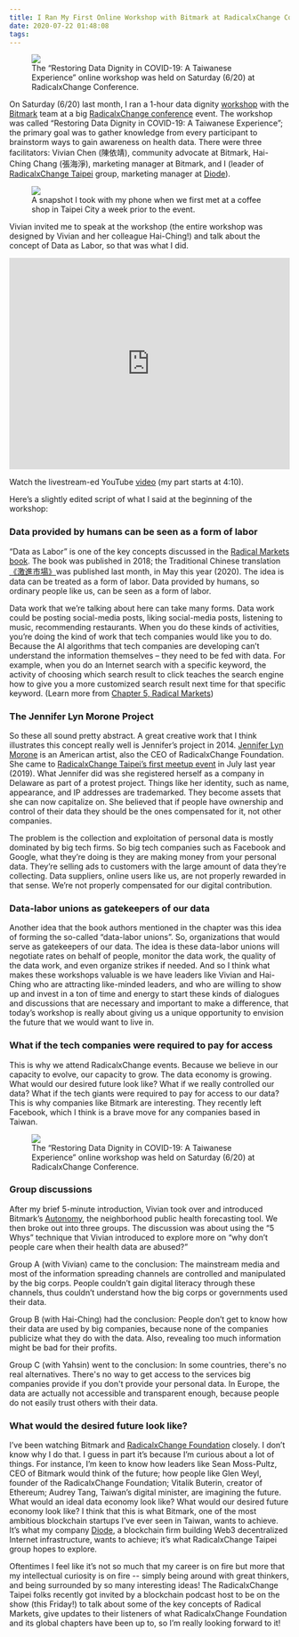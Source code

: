 ```yaml
---
title: I Ran My First Online Workshop with Bitmark at RadicalxChange Conference Last Month
date: 2020-07-22 01:48:08
tags:
---
```


<figure><img src="{% asset_path rxc_workshop_banner.jpg %}" /><figcaption>The “Restoring Data Dignity in COVID-19: A Taiwanese Experience” online workshop was held on Saturday (6/20) at RadicalxChange Conference.</figcaption></figure>

On Saturday (6/20) last month, I ran a 1-hour data dignity [workshop](https://www.radicalxchange.org/2020-conference/replay/#vcWBpngNSWrc) with the [Bitmark](https://bitmark.com/) team at a big [RadicalxChange conference](https://www.radicalxchange.org/2020-conference/) event. The workshop was called “Restoring Data Dignity in COVID-19: A Taiwanese Experience”; the primary goal was to gather knowledge from every participant to brainstorm ways to gain awareness on health data. There were three facilitators: Vivian Chen (陳依靖), community advocate at Bitmark, Hai-Ching Chang (張海淨), marketing manager at Bitmark, and I (leader of [RadicalxChange Taipei](https://www.meetup.com/RadicalxChange-Taipei/) group, marketing manager at [Diode](https://diode.io/)).

<figure><img src="{% asset_path rxc_workshop_bitmark.jpg %}" /><figcaption>A snapshot I took with my phone when we first met at a coffee shop in Taipei City a week prior to the event.</figcaption></figure>

Vivian invited me to speak at the workshop (the entire workshop was designed by Vivian and her colleague Hai-Ching!) and talk about the concept of Data as Labor, so that was what I did.

<iframe width="100%" height="380" src="https://www.youtube.com/embed/cWBpngNSWrc?start=250" frameborder="0" allow="accelerometer; autoplay; encrypted-media; gyroscope; picture-in-picture" allowfullscreen></iframe>

Watch the livestream-ed YouTube [video](https://youtu.be/cWBpngNSWrc) (my part starts at 4:10).


Here’s a slightly edited script of what I said at the beginning of the workshop:

### Data provided by humans can be seen as a form of labor

“Data as Labor” is one of the key concepts discussed in the [Radical Markets book](https://www.amazon.com/Radical-Markets-Uprooting-Capitalism-Democracy/dp/0691177503). The book was published in 2018; the Traditional Chinese translation[《激進市場》](https://www.books.com.tw/products/0010855533)was published last month, in May this year (2020). The idea is data can be treated as a form of labor. Data provided by humans, so ordinary people like us, can be seen as a form of labor.

Data work that we’re talking about here can take many forms. Data work could be posting social-media posts, liking social-media posts, listening to music, recommending restaurants. When you do these kinds of activities, you’re doing the kind of work that tech companies would like you to do. Because the AI algorithms that tech companies are developing can’t understand the information themselves – they need to be fed with data. For example, when you do an Internet search with a specific keyword, the activity of choosing which search result to click teaches the search engine how to give you a more customized search result next time for that specific keyword. (Learn more from [Chapter 5, Radical Markets](http://radicalmarkets.com/chapters/data-as-labor/))


### The Jennifer Lyn Morone Project

So these all sound pretty abstract. A great creative work that I think illustrates this concept really well is Jennifer’s project in 2014. [Jennifer Lyn Morone](http://jenniferlynmorone.com/) is an American artist, also the CEO of RadicalxChange Foundation. She came to [RadicalxChange Taipei’s first meetup event](https://yahsin.me/2020/02/02/RadicalxChange/) in July last year (2019). What Jennifer did was she registered herself as a company in Delaware as part of a protest project. Things like her identity, such as name, appearance, and IP addresses are trademarked. They become assets that she can now capitalize on. She believed that if people have ownership and control of their data they should be the ones compensated for it, not other companies.

The problem is the collection and exploitation of personal data is mostly dominated by big tech firms. So big tech companies such as Facebook and Google, what they’re doing is they are making money from your personal data. They’re selling ads to customers with the large amount of data they’re collecting. Data suppliers, online users like us, are not properly rewarded in that sense. We’re not properly compensated for our digital contribution.


### Data-labor unions as gatekeepers of our data

Another idea that the book authors mentioned in the chapter was this idea of forming the so-called “data-labor unions”. So, organizations that would serve as gatekeepers of our data. The idea is these data-labor unions will negotiate rates on behalf of people, monitor the data work, the quality of the data work, and even organize strikes if needed. And so I think what makes these workshops valuable is we have leaders like Vivian and Hai-Ching who are attracting like-minded leaders, and who are willing to show up and invest in a ton of time and energy to start these kinds of dialogues and discussions that are necessary and important to make a difference, that today’s workshop is really about giving us a unique opportunity to envision the future that we would want to live in.


### What if the tech companies were required to pay for access

This is why we attend RadicalxChange events. Because we believe in our capacity to evolve, our capacity to grow. The data economy is growing. What would our desired future look like? What if we really controlled our data? What if the tech giants were required to pay for access to our data? This is why companies like Bitmark are interesting. They recently left Facebook, which I think is a brave move for any companies based in Taiwan.

<figure><img src="{% asset_path rxc_workshop_screenshot.jpg %}"/><figcaption>The “Restoring Data Dignity in COVID-19: A Taiwanese Experience” online workshop was held on Saturday (6/20) at RadicalxChange Conference.</figcaption></figure>

### Group discussions

After my brief 5-minute introduction, Vivian took over and introduced Bitmark’s [Autonomy](https://bitmark.com/products/autonomy/faq), the neighborhood public health forecasting tool. We then broke out into three groups. The discussion was about using the “5 Whys” technique that Vivian introduced to explore more on “why don’t people care when their health data are abused?”

Group A (with Vivian) came to the conclusion: The mainstream media and most of the information spreading channels are controlled and manipulated by the big corps. People couldn’t gain digital literacy through these channels, thus couldn’t understand how the big corps or governments used their data.

Group B (with Hai-Ching) had the conclusion: People don’t get to know how their data are used by big companies, because none of the companies publicize what they do with the data. Also, revealing too much information might be bad for their profits.

Group C (with Yahsin) went to the conclusion: In some countries, there's no real alternatives. There's no way to get access to the services big companies provide if you don't provide your personal data. In Europe, the data are actually not accessible and transparent enough, because people do not easily trust others with their data.

### What would the desired future look like?

I’ve been watching Bitmark and [RadicalxChange Foundation](https://www.radicalxchange.org/) closely. I don’t know why I do that. I guess in part it’s because I’m curious about a lot of things. For instance, I’m keen to know how leaders like Sean Moss-Pultz, CEO of Bitmark would think of the future; how people like Glen Weyl, founder of the RadicalxChange Foundation; Vitalik Buterin, creator of Ethereum; Audrey Tang, Taiwan’s digital minister, are imagining the future. What would an ideal data economy look like? What would our desired future economy look like? I think that this is what Bitmark, one of the most ambitious blockchain startups I’ve ever seen in Taiwan, wants to achieve. It’s what my company [Diode](https://diode.io/), a blockchain firm building Web3 decentralized Internet infrastructure, wants to achieve; it’s what RadicalxChange Taipei group hopes to explore.

Oftentimes I feel like it’s not so much that my career is on fire but more that my intellectual curiosity is on fire -- simply being around with great thinkers, and being surrounded by so many interesting ideas! The RadicalxChange Taipei folks recently got invited by a blockchain podcast host to be on the show (this Friday!) to talk about some of the key concepts of Radical Markets, give updates to their listeners of what RadicalxChange Foundation and its global chapters have been up to, so I’m really looking forward to it!